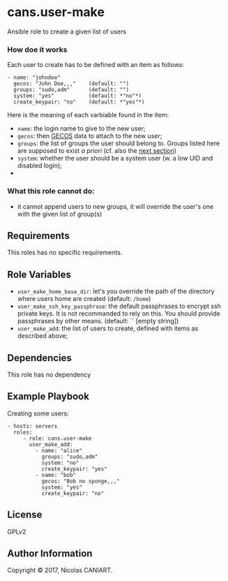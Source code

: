 cans.user-make
==============

Ansible role to create a given list of users


### How doe it works

Each user to create has to be defined with an item as follows:

    - name: "johndoe"
      gecos: "John Doe,,,"    (default: "")
      groups: "sudo,adm"      (default: "")
      system: "yes"           (default: *"no"*)
      create_keypair: "no"    (default: *"yes"*)


Here is the meaning of each varbiable found in the item:

- `name`: the login name to give to the new user;
- `gecos`: then [GECOS](https://en.wikipedia.org/wiki/Gecos_field) data
  to attach to the new user;
- `groups`: the list of groups the user should belong to. Groups listed
  here are supposed to exist *a priori* (cf. also the [next section](#cannotdo))
- `system`: whether the user should be a system user (w. a low UID and
  disabled login);
-


### What this role cannot do: <a name="cannotdo"></a>

- it cannot append users to new groups, it will override the user's one
  with the given list of group(s)

Requirements
------------

This roles has no specific requirements.


Role Variables
--------------

- `user_make_home_base_dir`: let's you override the path of the directory
   where users home are created (default: `/home`)
- `user_make_ssh_key_passphrase`: the default passphrases to encrypt ssh
   private keys. It is not recommanded to rely on this. You should
   provide passphrases by other means. (default: `` [empty string])
- `user_make_add`: the list of users to create, defined with items as described
  above;


Dependencies
------------

This role has no dependency


Example Playbook
----------------

Creating some users:


    - hosts: servers
      roles:
         - role: cans.user-make
           user_make_add:
             - name: "alice"
               groups: "sudo,adm"
               system: "no"
               create_keypair: "yes"
             - name: "bob"
               gecos: "Bob no sponge,,,"
               system: "yes"
               create_keypair: "no"

License
-------

GPLv2


Author Information
------------------

Copyright © 2017, Nicolas CANIART.
